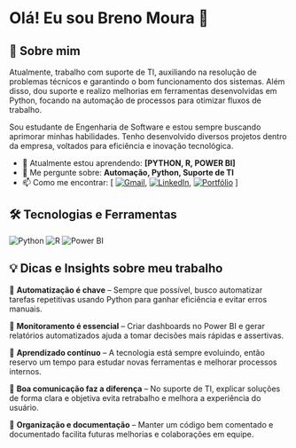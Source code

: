 
# Olá! Eu sou Breno Moura 👋
## 🚀 Sobre mim

Atualmente, trabalho com suporte de TI, auxiliando na resolução de problemas técnicos e garantindo o bom funcionamento dos sistemas. Além disso, dou suporte e realizo melhorias em ferramentas desenvolvidas em Python, focando na automação de processos para otimizar fluxos de trabalho.

Sou estudante de Engenharia de Software e estou sempre buscando aprimorar minhas habilidades. Tenho desenvolvido diversos projetos dentro da empresa, voltados para eficiência e inovação tecnológica.

- 🌱 Atualmente estou aprendendo: **[PYTHON, R, POWER BI]**
- 💬 Me pergunte sobre: **Automação, Python, Suporte de TI**
- 📫 Como me encontrar: [ [![Gmail](https://img.shields.io/badge/-Gmail-D14836?style=flat&logo=gmail&logoColor=white)](mailto:Breno5141moura@gmail.com), [![LinkedIn](https://img.shields.io/badge/-LinkedIn-blue?style=flat&logo=LinkedIn)](https://www.linkedin.com/in/br-moura), [![Portfólio](https://img.shields.io/badge/-Portfólio-000?style=flat&logo=vercel)](https://seu-portfolio.com)  ]

## 🛠️ Tecnologias e Ferramentas
![Python](https://img.shields.io/badge/-Python-3776AB?style=flat&logo=python&logoColor=white)
![R](https://img.shields.io/badge/-R-276DC3?style=flat&logo=r&logoColor=white)
![Power BI](https://img.shields.io/badge/-Power%20BI-F2C811?style=flat&logo=power-bi&logoColor=black)


## 💡 Dicas e Insights sobre meu trabalho
🔹 **Automatização é chave** – Sempre que possível, busco automatizar tarefas repetitivas usando Python para ganhar eficiência e evitar erros manuais.

🔹 **Monitoramento é essencial** – Criar dashboards no Power BI e gerar relatórios automatizados ajuda a tomar decisões mais rápidas e assertivas.

🔹 **Aprendizado contínuo** – A tecnologia está sempre evoluindo, então reservo um tempo para estudar novas ferramentas e melhorar processos internos.

🔹 **Boa comunicação faz a diferença** – No suporte de TI, explicar soluções de forma clara e objetiva evita retrabalho e melhora a experiência do usuário.

🔹 **Organização e documentação** – Manter um código bem comentado e documentado facilita futuras melhorias e colaborações em equipe.

